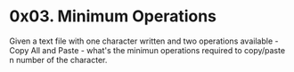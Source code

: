 # 0x03. Minimum Operations
Given a text file with one character written and two operations available - Copy All and Paste - what's the minimun operations required to copy/paste n number of the character.